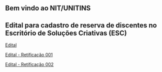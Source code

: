 ## Bem vindo ao NIT/UNITINS

## Edital para cadastro de reserva de discentes no Escritório de Soluções Criativas (ESC)

[Edital](https://nitunitins.github.io/nit/edital0012019.pdf)

[Edital - Retificação 001](https://nitunitins.github.io/nit/edital0012019_retificacao001.pdf)

[Edital - Retificação 002](https://nitunitins.github.io/nit/edital0012019_retificacao002.pdf)
